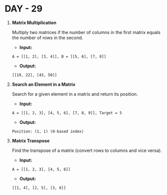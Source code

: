 # DAY - 29

1. **Matrix Multiplication**

   Multiply two matrices if the number of columns in the first matrix equals the number of rows in the second.

   - **Input:**

   ```
   A = [[1, 2], [3, 4]], B = [[5, 6], [7, 8]]
   ```

   - **Output:**

   ```
   [[19, 22], [43, 50]]
   ```

2. **Search an Element in a Matrix**

   Search for a given element in a matrix and return its position.

   - **Input:**

   ```
   A = [[1, 2, 3], [4, 5, 6], [7, 8, 9]], Target = 5
   ```

   - **Output:**

   ```
   Position: (1, 1) (0-based index)
   ```

3. **Matrix Transpose**

   Find the transpose of a matrix (convert rows to columns and vice versa).

   - **Input:**

   ```
   A = [[1, 2, 3], [4, 5, 6]]
   ```

   - **Output:**

   ```
   [[1, 4], [2, 5], [3, 6]]
   ```
